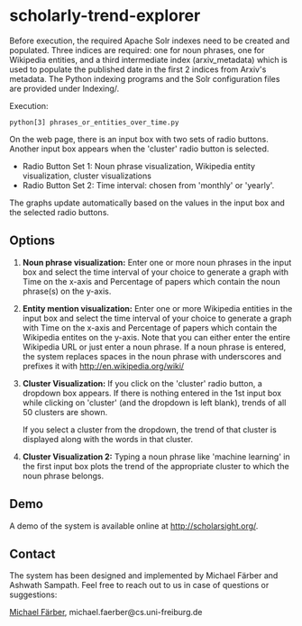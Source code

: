 # scholarly-trend-explorer

Before execution, the required Apache Solr indexes need to be created and populated. 
Three indices are required: one for noun phrases, one for Wikipedia entities, and a third intermediate index (arxiv_metadata) which is used to populate the published date in the first 2 indices from Arxiv's metadata.
The Python indexing programs and the Solr configuration files are provided under Indexing/.

Execution:
```
python[3] phrases_or_entities_over_time.py 
```

On the web page, there is an input box with two sets of radio buttons. Another input box appears when the 'cluster' radio button is selected.
- Radio Button Set 1: Noun phrase visualization, Wikipedia entity visualization, cluster visualizations
- Radio Button Set 2: Time interval: chosen from 'monthly' or 'yearly'.

The graphs update automatically based on the values in the input box and the selected radio buttons. 

## Options
1. __Noun phrase visualization:__ Enter one or more noun phrases in the input box and select the time interval of
   your choice to generate a graph with Time on the x-axis and Percentage of papers which contain the noun phrase(s)
   on the y-axis.
2. __Entity mention visualization:__ Enter one or more Wikipedia entities in the input box and select the time interval of
   your choice to generate a graph with Time on the x-axis and Percentage of papers which contain the Wikipedia entites
   on the y-axis. Note that you can either enter the entire Wikipedia URL or just enter a noun phrase. If a noun phrase
   is entered, the system replaces spaces in the noun phrase with underscores and prefixes it with http://en.wikipedia.org/wiki/

3. __Cluster Visualization:__ If you click on the 'cluster' radio button, a dropdown box appears. 
   If there is nothing entered in the 1st input box while clicking on 'cluster' (and the dropdown is left blank), trends of all 50 clusters are shown.
   
   If you select a cluster from the dropdown, the trend of that cluster is displayed along with the words in that cluster.


4. __Cluster Visualization 2:__ Typing a noun phrase like 'machine learning' in the first input box plots the trend of the appropriate cluster
   to which the noun phrase belongs.


## Demo 
A demo of the system is available online at http://scholarsight.org/.


## Contact
The system has been designed and implemented by Michael Färber and Ashwath Sampath. Feel free to reach out to us in case of questions or suggestions:

[Michael Färber](https://sites.google.com/view/michaelfaerber), michael.faerber@cs&#46;uni-freiburg&#46;de
